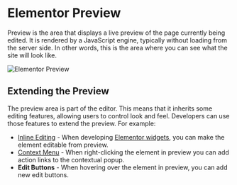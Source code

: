 # Elementor Preview

<Badge type="tip" vertical="top" text="Elementor Core" /> <Badge type="warning" vertical="top" text="Basic" />

Preview is the area that displays a live preview of the page currently being edited. It is rendered by a JavaScript engine, typically without loading from the server side. In other words, this is the area where you can see what the site will look like.

<img :src="$withBase('/assets/img/elementor-preview.png')" alt="Elementor Preview">

## Extending the Preview

The preview area is part of the editor. This means that it inherits some editing features, allowing users to control look and feel. Developers can use those features to extend the preview. For example:

* [Inline Editing](./../widgets/rendering-inline-editing/) - When developing [Elementor widgets](./../widgets/), you can make the element editable from preview.
* [Context Menu](./../context-menu/) - When right-clicking the element in preview you can add action links to the contextual popup.
* **Edit Buttons** - When hovering over the element in preview, you can add new edit buttons.
